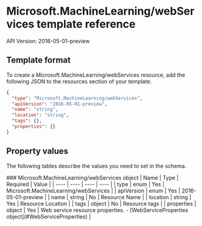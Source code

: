 # Microsoft.MachineLearning/webServices template reference
API Version: 2016-05-01-preview
## Template format

To create a Microsoft.MachineLearning/webServices resource, add the following JSON to the resources section of your template.

```json
{
  "type": "Microsoft.MachineLearning/webServices",
  "apiVersion": "2016-05-01-preview",
  "name": "string",
  "location": "string",
  "tags": {},
  "properties": {}
}
```
## Property values

The following tables describe the values you need to set in the schema.

<a id="Microsoft.MachineLearning/webServices" />
### Microsoft.MachineLearning/webServices object
|  Name | Type | Required | Value |
|  ---- | ---- | ---- | ---- |
|  type | enum | Yes | Microsoft.MachineLearning/webServices |
|  apiVersion | enum | Yes | 2016-05-01-preview |
|  name | string | No | Resource Name |
|  location | string | Yes | Resource Location |
|  tags | object | No | Resource tags |
|  properties | object | Yes | Web service resource properties. - [WebServiceProperties object](#WebServiceProperties) |


